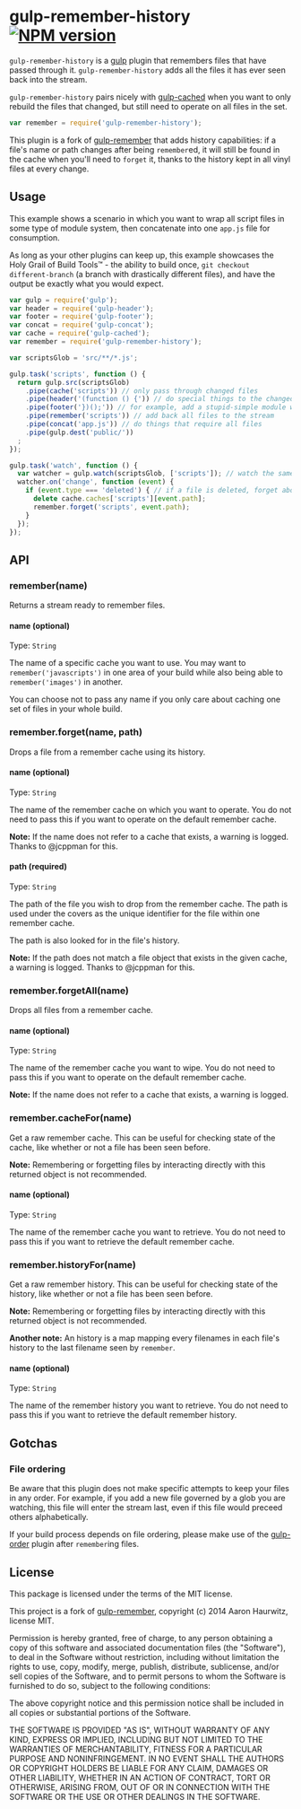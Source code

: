 # gulp-remember-history [![NPM version](https://badge.fury.io/js/gulp-remember-history.png)](http://badge.fury.io/js/gulp-remember-history)

`gulp-remember-history` is a [gulp](https://github.com/gulpjs/gulp) plugin that remembers files that have passed through it. `gulp-remember-history` adds all the files it has ever seen back into the stream.

`gulp-remember-history` pairs nicely with [gulp-cached](https://github.com/wearefractal/gulp-cached) when you want to only rebuild the files that changed, but still need to operate on all files in the set.

```javascript
var remember = require('gulp-remember-history');
```

This plugin is a fork of [gulp-remember](https://github.com/ahaurw01/gulp-remember) that adds history capabilities: if a file's name or path changes after being `remember`ed, it will still be found in the cache when you'll need to `forget` it, thanks to the history kept in all vinyl files at every change.

## Usage

This example shows a scenario in which you want to wrap all script files in some type of module system, then concatenate into one `app.js` file for consumption.

As long as your other plugins can keep up, this example showcases the Holy Grail of Build Tools™ - the ability to build once, `git checkout different-branch` (a branch with drastically different files), and have the output be exactly what you would expect.

```javascript
var gulp = require('gulp');
var header = require('gulp-header');
var footer = require('gulp-footer');
var concat = require('gulp-concat');
var cache = require('gulp-cached');
var remember = require('gulp-remember-history');

var scriptsGlob = 'src/**/*.js';

gulp.task('scripts', function () {
  return gulp.src(scriptsGlob)
    .pipe(cache('scripts')) // only pass through changed files
    .pipe(header('(function () {')) // do special things to the changed files...
    .pipe(footer('})();')) // for example, add a stupid-simple module wrap to each file
    .pipe(remember('scripts')) // add back all files to the stream
    .pipe(concat('app.js')) // do things that require all files
    .pipe(gulp.dest('public/'))
  ;
});

gulp.task('watch', function () {
  var watcher = gulp.watch(scriptsGlob, ['scripts']); // watch the same files in our scripts task
  watcher.on('change', function (event) {
    if (event.type === 'deleted') { // if a file is deleted, forget about it
      delete cache.caches['scripts'][event.path];
      remember.forget('scripts', event.path);
    }
  });
});
```

## API

### remember(name)

Returns a stream ready to remember files.

#### name (optional)

Type: `String`

The name of a specific cache you want to use. You may want to `remember('javascripts')` in one area of your build while also being able to `remember('images')` in another.

You can choose not to pass any name if you only care about caching one set of files in your whole build.

### remember.forget(name, path)

Drops a file from a remember cache using its history.

#### name (optional)

Type: `String`

The name of the remember cache on which you want to operate. You do not need to pass this if you want to operate on the default remember cache.

**Note:** If the name does not refer to a cache that exists, a warning is logged. Thanks to @jcppman for this.

#### path (required)

Type: `String`

The path of the file you wish to drop from the remember cache. The path is used under the covers as the unique identifier for the file within one remember cache.

The path is also looked for in the file's history.

**Note:** If the path does not match a file object that exists in the given cache, a warning is logged. Thanks to @jcppman for this.

### remember.forgetAll(name)

Drops all files from a remember cache.

#### name (optional)

Type: `String`

The name of the remember cache you want to wipe. You do not need to pass this if you want to operate on the default remember cache.

**Note:** If the name does not refer to a cache that exists, a warning is logged.

### remember.cacheFor(name)

Get a raw remember cache. This can be useful for checking state of the cache, like whether or not a file has been seen before.

**Note:** Remembering or forgetting files by interacting directly with this returned object is not recommended.

#### name (optional)

Type: `String`

The name of the remember cache you want to retrieve. You do not need to pass this if you want to retrieve the default remember cache.

### remember.historyFor(name)

Get a raw remember history. This can be useful for checking state of the history, like whether or not a file has been seen before.

**Note:** Remembering or forgetting files by interacting directly with this returned object is not recommended.

**Another note:** An history is a map mapping every filenames in each file's history to the last filename seen by `remember`.

#### name (optional)

Type: `String`

The name of the remember history you want to retrieve. You do not need to pass this if you want to retrieve the default remember history.

## Gotchas

### File ordering

Be aware that this plugin does not make specific attempts to keep your files in any order. For example, if you add a new file governed by a glob you are watching, this file will enter the stream last, even if this file would preceed others alphabetically.

If your build process depends on file ordering, please make use of the [gulp-order](https://www.npmjs.org/package/gulp-order) plugin after `remember`ing files.

## License

This package is licensed under the terms of the MIT license.

This project is a fork of [gulp-remember](https://github.com/ahaurw01/gulp-remember), copyright (c) 2014 Aaron Haurwitz, license MIT.

Permission is hereby granted, free of charge, to any person obtaining a copy
of this software and associated documentation files (the "Software"), to deal
in the Software without restriction, including without limitation the rights
to use, copy, modify, merge, publish, distribute, sublicense, and/or sell
copies of the Software, and to permit persons to whom the Software is
furnished to do so, subject to the following conditions:

The above copyright notice and this permission notice shall be included in
all copies or substantial portions of the Software.

THE SOFTWARE IS PROVIDED "AS IS", WITHOUT WARRANTY OF ANY KIND, EXPRESS OR
IMPLIED, INCLUDING BUT NOT LIMITED TO THE WARRANTIES OF MERCHANTABILITY,
FITNESS FOR A PARTICULAR PURPOSE AND NONINFRINGEMENT. IN NO EVENT SHALL THE
AUTHORS OR COPYRIGHT HOLDERS BE LIABLE FOR ANY CLAIM, DAMAGES OR OTHER
LIABILITY, WHETHER IN AN ACTION OF CONTRACT, TORT OR OTHERWISE, ARISING FROM,
OUT OF OR IN CONNECTION WITH THE SOFTWARE OR THE USE OR OTHER DEALINGS IN
THE SOFTWARE.
